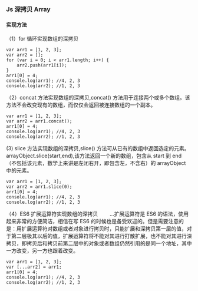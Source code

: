 ### Js 深拷贝 Array

#### 实现方法

（1）for 循环实现数组的深拷贝

```
var arr1 = [1, 2, 3];
var arr2 = [];
for (var i = 0; i < arr1.length; i++) {
    arr2.push(arr1[i]);
}
arr1[0] = 4;
console.log(arr1); //4, 2, 3
console.log(arr2); //1, 2, 3
```

（2）concat 方法实现数组的深拷贝,concat() 方法用于连接两个或多个数组。该方法不会改变现有的数组，而仅仅会返回被连接数组的一个副本。

```
var arr1 = [1, 2, 3];
var arr2 = arr1.concat();
arr1[0] = 4;
console.log(arr1); //4, 2, 3
console.log(arr2); //1, 2, 3
```

(3) slice 方法实现数组的深拷贝,slice() 方法可从已有的数组中返回选定的元素。arrayObject.slice(start,end),该方法返回一个新的数组，包含从 start 到 end （不包括该元素，数学上来讲是左闭右开，即包含左，不含右）的 arrayObject 中的元素。

```
var arr1 = [1, 2, 3];
var arr2 = arr1.slice(0);
arr1[0] = 4;
console.log(arr1); //4, 2, 3
console.log(arr2); //1, 2, 3
```

（4）ES6 扩展运算符实现数组的深拷贝
　　...扩展运算符是 ES6 的语法，使用起来非常的方便简洁，相信在写 ES6 的时候也是备受欢迎的。但是需要注意的是：用扩展运算符对数组或者对象进行拷贝时，只能扩展和深拷贝第一层的值，对于第二层极其以后的值，扩展运算符将不能对其进行打散扩展，也不能对其进行深拷贝，即拷贝后和拷贝前第二层中的对象或者数组仍然引用的是同一个地址，其中一方改变，另一方也跟着改变。

```
var arr1 = [1, 2, 3];
var [...arr2] = arr1;
arr1[0] = 4;
console.log(arr1); //4, 2, 3
console.log(arr2); //1, 2, 3
```

